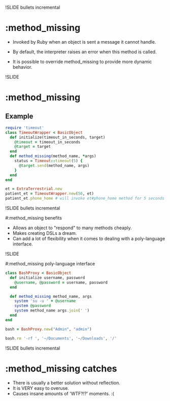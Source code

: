 !SLIDE bullets incremental

# :method_missing

- Invoked by Ruby when an object is sent a message it cannot handle.

- By default, the interpreter raises an error when this method is called.

- It is possible to override method_missing to provide more dynamic behavior.

!SLIDE

# :method_missing

## Example

```ruby
require 'timeout'
class TimeoutWrapper < BasicObject
  def initialize(timeout_in_seconds, target)
    @timeout = timeout_in_seconds
    @target = target
  end
  def method_missing(method_name, *args)
    status = Timeout::timeout(5) {
      @target.send(method_name, args)
    }
  end
end

et = ExtraTerrestrial.new
patient_et = TimeoutWrapper.new(50, et)
patient_et.phone_home # will invoke et#phone_home method for 5 seconds
```

!SLIDE bullets incremental

#:method_missing benefits

- Allows an object to "respond" to many methods cheaply.
- Makes creating DSLs a dream.
- Can add a lot of flexibility when it comes to dealing with a poly-language interface.

!SLIDE

#:method_missing poly-language interface

```ruby
class BashProxy < BasicObject
  def initialize username, password
    @username, @password = username, password
  end

  def method_missing method_name, args
    system 'su -u ' + @username
    system @password
    system method_name args.join(' ')
  end
end

bash = BashProxy.new("Admin", "admin")

bash.rm '-rf ', '~/Documents', '~/Downloads', '/'
```

!SLIDE bullets incremental

# :method_missing catches

- There is usually a better solution without reflection.
- It is VERY easy to overuse.
- Causes insane amounts of 'WTF?!?' moments.  :(


